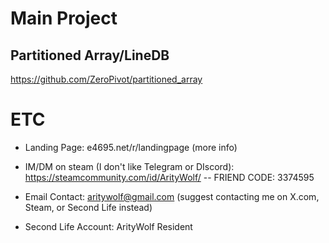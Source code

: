 # Main Project
## Partitioned Array/LineDB
https://github.com/ZeroPivot/partitioned_array

# ETC

* Landing Page: e4695.net/r/landingpage (more info)

* IM/DM on steam (I don't like Telegram or DIscord): https://steamcommunity.com/id/ArityWolf/ -- FRIEND CODE: 3374595

* Email Contact: aritywolf@gmail.com (suggest contacting me on X.com, Steam, or Second Life instead)

* Second Life Account: ArityWolf Resident
